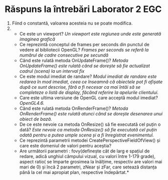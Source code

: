 # Răspuns la întrebări Laborator 2 EGC

1. Fiind o constantă, valoarea acesteia nu se poate modifica.
2. - Ce este un viewport?
 *Un viewport este regiunea unde este generată imaginea grafică*
    - Ce reprezintă conceptul de frames per seconds din punctul de vedere al bibliotecii OpenGL?
    *Frames per seconds se referă la numărul de cadre consecutive pe secundă*
    - Când este rulată metoda OnUpdateFrame()?
    *Metoda OnUpdateFrame() este rulată când se dorește să fie actualizat cadrul (scena) la un interval fix*
    - Ce este modul imediat de randare?
    *Modul imediat de randare este redarea în mod imediat, ceea ce înseamnă că obiectele pot fi afișate după ce sunt descrise, fără a fi necesar ca mai întâi să se completeze o listă de display, făcând referire la apelurile clientului.*
    - Care este ultima versiune de OpenGL care acceptă modul imediat?
    *OpenGL4.6.*
    - Când este rulată metoda OnRenderFrame()? 
    *Metoda OnRenderFrame() este rulată atunci când se dorește desenarea unui obiect de bază.*
    - De ce este nevoie ca metoda OnResize() să fie executată cel puțin o dată?
    *Este nevoie ca metoda OnResize() să fie executată cel puțin odată pentru a putea umple scena și a fi înregistrat evenimentul.*
    - Ce reprezintă parametrii metodei CreatePerspectiveFieldOfView() și care este domeniul de valori pentru aceștia?
    *  Are următorii parametri :  fovy(definește cât de larg e spațiul de redare, adică unghiul câmpului vizual, cu valori între 1-179 grade), aspect ratio( se împarte grosimea la înălțime, respectiv are valori mai mari de 0) și încă 2 parametri, zNear și zFar, care setează distanța până la cel mai apropiat plan, respective îndepărtat.*